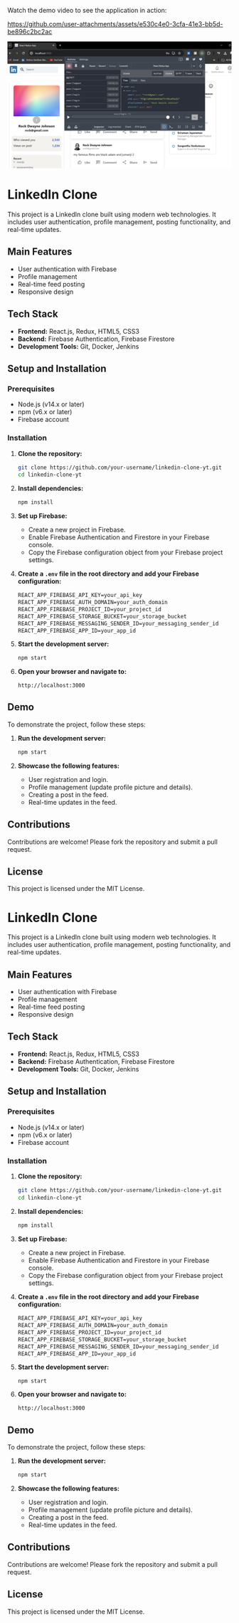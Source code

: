 Watch the demo video to see the application in action:

https://github.com/user-attachments/assets/e530c4e0-3cfa-41e3-bb5d-be896c2bc2ac

![LinkedIn Clone Screenshot](src/Docs/image.png)




# LinkedIn Clone

This project is a LinkedIn clone built using modern web technologies. It includes user authentication, profile management, posting functionality, and real-time updates.

## Main Features
- User authentication with Firebase
- Profile management
- Real-time feed posting
- Responsive design

## Tech Stack
- **Frontend:** React.js, Redux, HTML5, CSS3
- **Backend:** Firebase Authentication, Firebase Firestore
- **Development Tools:** Git, Docker, Jenkins

## Setup and Installation

### Prerequisites
- Node.js (v14.x or later)
- npm (v6.x or later)
- Firebase account

### Installation

1. **Clone the repository:**
    ```bash
    git clone https://github.com/your-username/linkedin-clone-yt.git
    cd linkedin-clone-yt
    ```

2. **Install dependencies:**
    ```bash
    npm install
    ```

3. **Set up Firebase:**
    - Create a new project in Firebase.
    - Enable Firebase Authentication and Firestore in your Firebase console.
    - Copy the Firebase configuration object from your Firebase project settings.

4. **Create a `.env` file in the root directory and add your Firebase configuration:**
    ```env
    REACT_APP_FIREBASE_API_KEY=your_api_key
    REACT_APP_FIREBASE_AUTH_DOMAIN=your_auth_domain
    REACT_APP_FIREBASE_PROJECT_ID=your_project_id
    REACT_APP_FIREBASE_STORAGE_BUCKET=your_storage_bucket
    REACT_APP_FIREBASE_MESSAGING_SENDER_ID=your_messaging_sender_id
    REACT_APP_FIREBASE_APP_ID=your_app_id
    ```

5. **Start the development server:**
    ```bash
    npm start
    ```

6. **Open your browser and navigate to:**
    ```
    http://localhost:3000
    ```

## Demo

To demonstrate the project, follow these steps:

1. **Run the development server:**
    ```bash
    npm start
    ```

2. **Showcase the following features:**
    - User registration and login.
    - Profile management (update profile picture and details).
    - Creating a post in the feed.
    - Real-time updates in the feed.

## Contributions

Contributions are welcome! Please fork the repository and submit a pull request.

## License

This project is licensed under the MIT License.
# LinkedIn Clone

This project is a LinkedIn clone built using modern web technologies. It includes user authentication, profile management, posting functionality, and real-time updates.

## Main Features
- User authentication with Firebase
- Profile management
- Real-time feed posting
- Responsive design

## Tech Stack
- **Frontend:** React.js, Redux, HTML5, CSS3
- **Backend:** Firebase Authentication, Firebase Firestore
- **Development Tools:** Git, Docker, Jenkins

## Setup and Installation

### Prerequisites
- Node.js (v14.x or later)
- npm (v6.x or later)
- Firebase account

### Installation

1. **Clone the repository:**
    ```bash
    git clone https://github.com/your-username/linkedin-clone-yt.git
    cd linkedin-clone-yt
    ```

2. **Install dependencies:**
    ```bash
    npm install
    ```

3. **Set up Firebase:**
    - Create a new project in Firebase.
    - Enable Firebase Authentication and Firestore in your Firebase console.
    - Copy the Firebase configuration object from your Firebase project settings.

4. **Create a `.env` file in the root directory and add your Firebase configuration:**
    ```env
    REACT_APP_FIREBASE_API_KEY=your_api_key
    REACT_APP_FIREBASE_AUTH_DOMAIN=your_auth_domain
    REACT_APP_FIREBASE_PROJECT_ID=your_project_id
    REACT_APP_FIREBASE_STORAGE_BUCKET=your_storage_bucket
    REACT_APP_FIREBASE_MESSAGING_SENDER_ID=your_messaging_sender_id
    REACT_APP_FIREBASE_APP_ID=your_app_id
    ```

5. **Start the development server:**
    ```bash
    npm start
    ```

6. **Open your browser and navigate to:**
    ```
    http://localhost:3000
    ```

## Demo

To demonstrate the project, follow these steps:

1. **Run the development server:**
    ```bash
    npm start
    ```

2. **Showcase the following features:**
    - User registration and login.
    - Profile management (update profile picture and details).
    - Creating a post in the feed.
    - Real-time updates in the feed.

## Contributions

Contributions are welcome! Please fork the repository and submit a pull request.

## License

This project is licensed under the MIT License.
